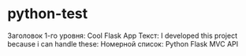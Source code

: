 # python-test
Заголовок 1-го уровня: Cool Flask App
Текст: I developed this project because i can handle these:
Номерной список:
Python
Flask
MVC
API
